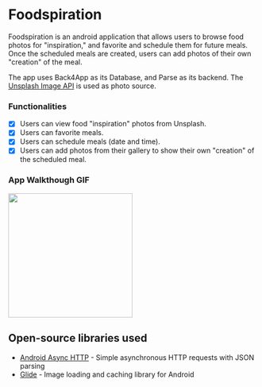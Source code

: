# Foodspiration
Foodspiration is an android application that allows users to browse food photos for "inspiration," and favorite and schedule them for future meals. Once the scheduled meals are created, users can add photos of their own "creation" of the meal. 

The app uses Back4App as its Database, and Parse as its backend. The [Unsplash Image API](https://unsplash.com/developers) is used as photo source. 

### Functionalities
- [x] Users can view food "inspiration" photos from Unsplash.
- [x] Users can favorite meals.
- [x] Users can schedule meals (date and time).
- [x] Users can add photos from their gallery to show their own "creation" of the scheduled meal.

### App Walkthough GIF

<img src="foodspiration-gif.gif" width=250><br>

## Open-source libraries used
- [Android Async HTTP](https://github.com/codepath/CPAsyncHttpClient) - Simple asynchronous HTTP requests with JSON parsing
- [Glide](https://github.com/bumptech/glide) - Image loading and caching library for Android

